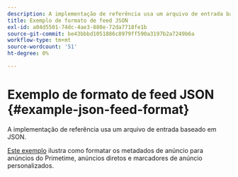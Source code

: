 ```yaml
---
description: A implementação de referência usa um arquivo de entrada baseado em JSON.
title: Exemplo de formato de feed JSON
exl-id: a04d5501-74dc-4ae3-880e-72da7718fe1b
source-git-commit: be43bbbd1051886c8979ff590a3197b2a7249b6a
workflow-type: tm+mt
source-wordcount: '51'
ht-degree: 0%

---
```


# Exemplo de formato de feed JSON {#example-json-feed-format}

A implementação de referência usa um arquivo de entrada baseado em JSON.

[Este exemplo](https://help.adobe.com/en_US/primetime/api/reference_implementation/json-example.json) ilustra como formatar os metadados de anúncio para anúncios do Primetime, anúncios diretos e marcadores de anúncio personalizados.
